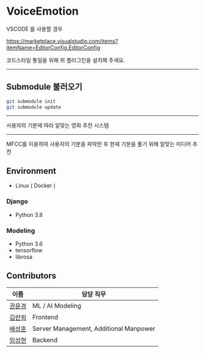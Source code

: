 # VoiceEmotion

VSCODE 를 사용할 경우

https://marketplace.visualstudio.com/items?itemName=EditorConfig.EditorConfig

코드스타일 통일을 위해 위 플러그인을 설치해 주세요.

---

## Submodule 불러오기

```bash
git submodule init
git submodule update
```

---

사용자의 기분에 따라 알맞는 영화 추천 시스템

---

MFCC를 이용하여 사용자의 기분을 파악한 후 현재 기분을 풀기 위해 알맞는 미디어 추천

## Environment

- Linux ( Docker )

### Django

- Python 3.8

### Modeling

- Python 3.6
- tensorflow
- librosa

## Contributors

| 이름                                        | 담당 직무                              |
| ------------------------------------------- | -------------------------------------- |
| [권윤경](https://github.com/yoonkyeongkwon) | ML / AI Modeling                       |
| [김란희](https://github.com/doradorani)     | Frontend                               |
| [배성훈](https://github.com/fish895623)     | Server Management, Additional Manpower |
| [임성현](https://github.com/dlatjdgus95)    | Backend                                |
